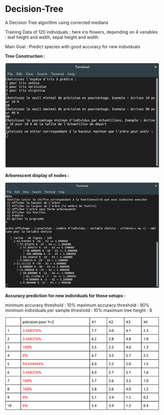 # Decision-Tree
A Decision Tree algorithm using corrected medians

Training Data of 120 individuals ; here iris flowers, depending on 4 variables : leaf height and width, sepal height and width.

Main Goal : Predict species with good accuracy for new individuals

**Tree Construction :**

 ![alt text](https://raw.githubusercontent.com/Im2Slow/Decision-Tree/master/setup.png)

**Arborescent display of nodes :**

 ![alt text](https://raw.githubusercontent.com/Im2Slow/Decision-Tree/master/display.png)

**Accuracy prediction for new individuals for those setups :**

minimum accuracy threshold : 10%
maximum accuracy threshold : 90%
minimum individuals per sample threshold : 10%
maximum tree height : 8

 ![alt text](https://raw.githubusercontent.com/Im2Slow/Decision-Tree/master/results.png)

